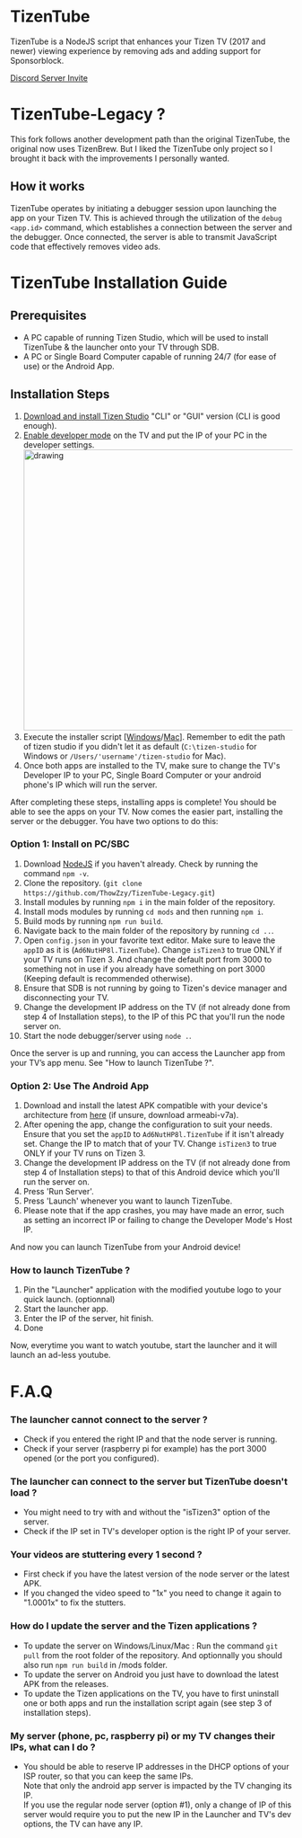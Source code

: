 # TizenTube

TizenTube is a NodeJS script that enhances your Tizen TV (2017 and newer) viewing experience by removing ads and adding support for Sponsorblock.

[Discord Server Invite](https://discord.gg/m2P7v8Y2qR)

# TizenTube-Legacy ?

This fork follows another development path than the original TizenTube, the original now uses TizenBrew. But I liked the TizenTube only project so I brought it back with the improvements I personally wanted.

## How it works

TizenTube operates by initiating a debugger session upon launching the app on your Tizen TV. This is achieved through the utilization of the `debug <app.id>` command, which establishes a connection between the server and the debugger. Once connected, the server is able to transmit JavaScript code that effectively removes video ads.

# TizenTube Installation Guide

## Prerequisites

- A PC capable of running Tizen Studio, which will be used to install TizenTube & the launcher onto your TV through SDB.
- A PC or Single Board Computer capable of running 24/7 (for ease of use) or the Android App.

## Installation Steps

1. [Download and install Tizen Studio](https://developer.tizen.org/development/tizen-studio/download) "CLI" or "GUI" version (CLI is good enough).
2. [Enable developer mode](https://developer.samsung.com/smarttv/develop/getting-started/using-sdk/tv-device.html) on the TV and put the IP of your PC in the developer settings. 
   <img src="https://github.com/ThowZzy/TizenTube-Legacy/blob/main/.github/images/tv-developer-settings.jpg" alt="drawing" width="500"/>  
3. Execute the installer script [[Windows](https://github.com/ThowZzy/TizenTube-Legacy/blob/main/install-wgt_WINDOWS.bat)/[Mac](https://github.com/ThowZzy/TizenTube-Legacy/blob/main/install-wgt_MAC.sh)]. Remember to edit the path of tizen studio if you didn't let it as default (``C:\tizen-studio`` for Windows or ``/Users/'username'/tizen-studio`` for Mac).  
4. Once both apps are installed to the TV, make sure to change the TV's Developer IP to your PC, Single Board Computer or your android phone's IP which will run the server.  

After completing these steps, installing apps is complete! You should be able to see the apps on your TV. Now comes the easier part, installing the server or the debugger. You have two options to do this:

### Option 1: Install on PC/SBC

1. Download [NodeJS](https://nodejs.org/en) if you haven't already. Check by running the command `npm -v`.
2. Clone the repository. (``git clone https://github.com/ThowZzy/TizenTube-Legacy.git``)
3. Install modules by running `npm i` in the main folder of the repository.
4. Install mods modules by running `cd mods` and then running `npm i`.
5. Build mods by running `npm run build`.
6. Navigate back to the main folder of the repository by running `cd ..`.
7. Open `config.json` in your favorite text editor. Make sure to leave the `appID` as it is (`Ad6NutHP8l.TizenTube`). Change `isTizen3` to true ONLY if your TV runs on Tizen 3. And change the default port from 3000 to something not in use if you already have something on port 3000 (Keeping default is recommended otherwise).
8. Ensure that SDB is not running by going to Tizen's device manager and disconnecting your TV.
9. Change the development IP address on the TV (if not already done from step 4 of Installation steps), to the IP of this PC that you'll run the node server on.
10. Start the node debugger/server using `node .`.

Once the server is up and running, you can access the Launcher app from your TV’s app menu. See "How to launch TizenTube ?".

### Option 2: Use The Android App

1. Download and install the latest APK compatible with your device's architecture from [here](https://github.com/ThowZzy/TizenTube-Legacy/releases/tag/apk) (if unsure, download armeabi-v7a).
2. After opening the app, change the configuration to suit your needs. Ensure that you set the `appID` to `Ad6NutHP8l.TizenTube` if it isn't already set. Change the IP to match that of your TV. Change `isTizen3` to true ONLY if your TV runs on Tizen 3.
3. Change the development IP address on the TV (if not already done from step 4 of Installation steps) to that of this Android device which you'll run the server on.
4. Press 'Run Server'.
5. Press 'Launch' whenever you want to launch TizenTube.
6. Please note that if the app crashes, you may have made an error, such as setting an incorrect IP or failing to change the Developer Mode's Host IP.

And now you can launch TizenTube from your Android device!

### How to launch TizenTube ?
1. Pin the "Launcher" application with the modified youtube logo to your quick launch. (optionnal)
2. Start the launcher app.
3. Enter the IP of the server, hit finish.
4. Done

Now, everytime you want to watch youtube, start the launcher and it will launch an ad-less youtube.

# F.A.Q

### The launcher cannot connect to the server ?  
- Check if you entered the right IP and that the node server is running.  
- Check if your server (raspberry pi for example) has the port 3000 opened (or the port you configured).  

### The launcher can connect to the server but TizenTube doesn't load ?  
- You might need to try with and without the "isTizen3" option of the server.  
- Check if the IP set in TV's developer option is the right IP of your server.  

### Your videos are stuttering every 1 second ?  
- First check if you have the latest version of the node server or the latest APK.  
- If you changed the video speed to "1x" you need to change it again to "1.0001x" to fix the stutters.

### How do I update the server and the Tizen applications ?
- To update the server on Windows/Linux/Mac : Run the command ``git pull`` from the root folder of the repository. And optionnally you should also run ``npm run build`` in /mods folder.
- To update the server on Android you just have to download the latest APK from the releases.
- To update the Tizen applications on the TV, you have to first uninstall one or both apps and run the installation script again (see step 3 of installation steps).

### My server (phone, pc, raspberry pi) or my TV changes their IPs, what can I do ?
- You should be able to reserve IP addresses in the DHCP options of your ISP router, so that you can keep the same IPs.  
  Note that only the android app server is impacted by the TV changing its IP.  
  If you use the regular node server (option #1), only a change of IP of this server would require you to put the new IP in the Launcher and TV's dev options, the TV can have any IP.
